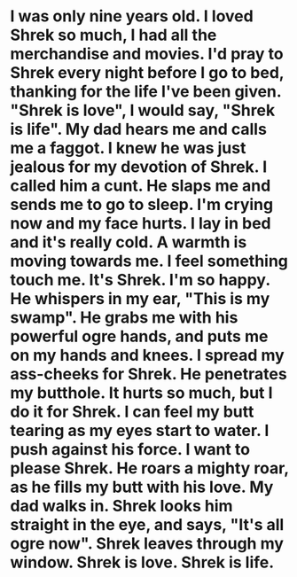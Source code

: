 # I was only nine years old. I loved Shrek so much, I had all the merchandise and movies. I'd pray to Shrek every night before I go to bed, thanking for the life I've been given. "Shrek is love", I would say, "Shrek is life". My dad hears me and calls me a faggot. I knew he was just jealous for my devotion of Shrek. I called him a cunt. He slaps me and sends me to go to sleep. I'm crying now and my face hurts. I lay in bed and it's really cold. A warmth is moving towards me. I feel something touch me. It's Shrek. I'm so happy. He whispers in my ear, "This is my swamp". He grabs me with his powerful ogre hands, and puts me on my hands and knees. I spread my ass-cheeks for Shrek. He penetrates my butthole. It hurts so much, but I do it for Shrek. I can feel my butt tearing as my eyes start to water. I push against his force. I want to please Shrek. He roars a mighty roar, as he fills my butt with his love. My dad walks in. Shrek looks him straight in the eye, and says, "It's all ogre now". Shrek leaves through my window. Shrek is love. Shrek is life.﻿
